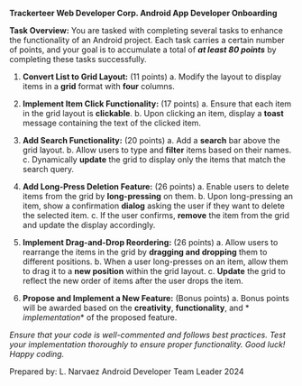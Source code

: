 ﻿**Trackerteer Web Developer Corp. Android App Developer Onboarding**

**Task Overview:** You are tasked with completing several tasks to enhance the functionality of an
Android project. Each task carries a certain number of points, and your goal is to accumulate a
total of ***at least 80 points*** by completing these tasks successfully.

1. **Convert List to Grid Layout:** (11 points)
   a. Modify the layout to display items in a **grid** format with **four** columns.
   
3. **Implement Item Click Functionality:** (17 points)
   a. Ensure that each item in the grid layout is **clickable**.
   b. Upon clicking an item, display a **toast** message containing the text of the clicked item.
   
5. **Add Search Functionality:** (20 points)
   a. Add a **search** bar above the grid layout.
   b. Allow users to type and **filter** items based on their names.
   c. Dynamically **update** the grid to display only the items that match the search query.
   
7. **Add Long-Press Deletion Feature:** (26 points)
   a. Enable users to delete items from the grid by **long-pressing** on them.
   b. Upon long-pressing an item, show a confirmation **dialog** asking the user if they want to
   delete the selected item.
   c. If the user confirms, **remove** the item from the grid and update the display accordingly.
   
9. **Implement Drag-and-Drop Reordering:** (26 points)
   a. Allow users to rearrange the items in the grid by **dragging and dropping** them to different
   positions.
   b. When a user long-presses on an item, allow them to drag it to a **new position** within the
   grid layout.
   c. **Update** the grid to reflect the new order of items after the user drops the item.
   
11. **Propose and Implement a New Feature:** (Bonus points)
   a. Bonus points will be awarded based on the **creativity**, **functionality**, and *
   *implementation** of the proposed feature.

*Ensure that your code is well-commented and follows best practices. Test your implementation
thoroughly to ensure proper functionality. Good luck! Happy coding.*

Prepared by:
L. Narvaez
Android Developer
Team Leader
2024

